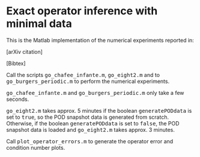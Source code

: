# Exact operator inference with minimal data

This is the Matlab implementation of the numerical experiments reported in: 

[arXiv citation]

[Bibtex]

Call the scripts <tt>go_chafee_infante.m</tt>, <tt>go_eight2.m</tt> and to <tt>go_burgers_periodic.m</tt> to perform the numerical experiments.

<tt>go_chafee_infante.m</tt> and <tt>go_burgers_periodic.m</tt> only take a few seconds.

<tt>go_eight2.m</tt> takes approx. 5 minutes if the boolean <tt>generatePODdata</tt> is set to  <tt>true</tt>, so the POD snapshot data is generated from scratch.
Otherwise, if the boolean <tt>generatePODdata</tt> is set to  <tt>false</tt>, the POD snapshot data is loaded and <tt>go_eight2.m</tt> takes approx. 3 minutes.

Call <tt>plot_operator_errors.m</tt> to generate the operator error and condition number plots.



